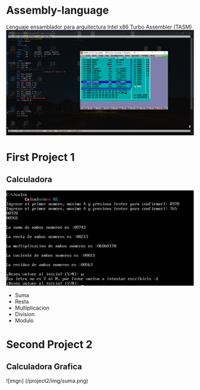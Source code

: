 # Assembly-language
Lenguaje ensamblador para arquitectura Intel x86
Turbo Assembler (TASM)
![screen](img/intro.png)

# First Project 1
## Calculadora
![imagn](img/calculadora.jpg)
- Suma
- Resta
- Multiplicacion
- Division
- Modulo
# Second Project 2
## Calculadora Grafica
![imgn] (/project2/img/suma.png)

